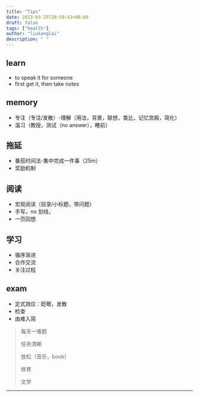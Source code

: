 ```yaml
---
title: "Tips"
date: 2023-03-25T20:50:43+08:00
draft: false
tags: ["health"]
author: "liukanglai"
description: " "
---
```


## learn

- to speak it for someone
- first get it, then take notes

## memory

- 专注（专注/发散）-理解（用法，背景，联想，类比，记忆宫殿，简化）
- 温习（教授，测试（no answer），睡前）

## 拖延

- 番茄时间法-集中完成一件事（25m）
- 奖励机制

## 阅读

- 宏观阅读（目录/小标题，带问题）
- 手写，no 划线，
- 一页回想

## 学习

- 循序渐进
- 合作交流
- 关注过程

## exam

- 定式效应：眨眼，发散
- 检查
- 由难入简

> 每天一难题
>
> 任务清晰
>
> 放松（音乐，book）
>
> 体育
>
> 文学

---

